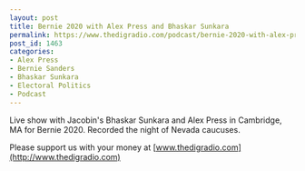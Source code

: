 ```yaml
---
layout: post
title: Bernie 2020 with Alex Press and Bhaskar Sunkara 
permalink: https://www.thedigradio.com/podcast/bernie-2020-with-alex-press-and-bhaskar-sunkara/index.html
post_id: 1463
categories: 
- Alex Press
- Bernie Sanders
- Bhaskar Sunkara
- Electoral Politics
- Podcast
---
```


Live show with Jacobin's Bhaskar Sunkara and Alex Press in Cambridge, MA for Bernie 2020. Recorded the night of Nevada caucuses. 

Please support us with your money at 
[www.thedigradio.com](http://www.thedigradio.com)